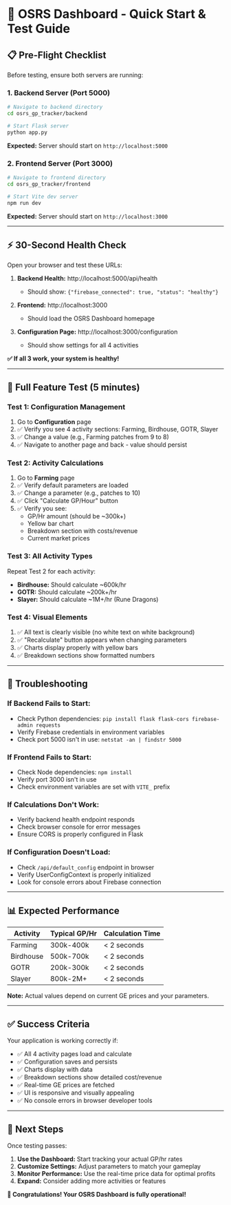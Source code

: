 # 🚀 OSRS Dashboard - Quick Start & Test Guide

## 📋 **Pre-Flight Checklist**

Before testing, ensure both servers are running:

### 1. Backend Server (Port 5000)
```bash
# Navigate to backend directory
cd osrs_gp_tracker/backend

# Start Flask server
python app.py
```
**Expected:** Server should start on `http://localhost:5000`

### 2. Frontend Server (Port 3000)  
```bash
# Navigate to frontend directory
cd osrs_gp_tracker/frontend

# Start Vite dev server
npm run dev
```
**Expected:** Server should start on `http://localhost:3000`

---

## ⚡ **30-Second Health Check**

Open your browser and test these URLs:

1. **Backend Health:** http://localhost:5000/api/health
   - Should show: `{"firebase_connected": true, "status": "healthy"}`

2. **Frontend:** http://localhost:3000
   - Should load the OSRS Dashboard homepage

3. **Configuration Page:** http://localhost:3000/configuration
   - Should show settings for all 4 activities

**✅ If all 3 work, your system is healthy!**

---

## 🧪 **Full Feature Test (5 minutes)**

### Test 1: Configuration Management
1. Go to **Configuration** page
2. ✅ Verify you see 4 activity sections: Farming, Birdhouse, GOTR, Slayer  
3. ✅ Change a value (e.g., Farming patches from 9 to 8)
4. ✅ Navigate to another page and back - value should persist

### Test 2: Activity Calculations  
1. Go to **Farming** page
2. ✅ Verify default parameters are loaded
3. ✅ Change a parameter (e.g., patches to 10)  
4. ✅ Click "Calculate GP/Hour" button
5. ✅ Verify you see:
   - GP/Hr amount (should be ~300k+)
   - Yellow bar chart  
   - Breakdown section with costs/revenue
   - Current market prices

### Test 3: All Activity Types
Repeat Test 2 for each activity:
- **Birdhouse:** Should calculate ~600k/hr
- **GOTR:** Should calculate ~200k+/hr  
- **Slayer:** Should calculate ~1M+/hr (Rune Dragons)

### Test 4: Visual Elements
1. ✅ All text is clearly visible (no white text on white background)
2. ✅ "Recalculate" button appears when changing parameters
3. ✅ Charts display properly with yellow bars
4. ✅ Breakdown sections show formatted numbers

---

## 🔧 **Troubleshooting**

### If Backend Fails to Start:
- Check Python dependencies: `pip install flask flask-cors firebase-admin requests`
- Verify Firebase credentials in environment variables
- Check port 5000 isn't in use: `netstat -an | findstr 5000`

### If Frontend Fails to Start:  
- Check Node dependencies: `npm install`
- Verify port 3000 isn't in use
- Check environment variables are set with `VITE_` prefix

### If Calculations Don't Work:
- Verify backend health endpoint responds
- Check browser console for error messages
- Ensure CORS is properly configured in Flask

### If Configuration Doesn't Load:
- Check `/api/default_config` endpoint in browser
- Verify UserConfigContext is properly initialized  
- Look for console errors about Firebase connection

---

## 📊 **Expected Performance**

| Activity | Typical GP/Hr | Calculation Time |
|----------|---------------|------------------|
| Farming | 300k-400k | < 2 seconds |  
| Birdhouse | 500k-700k | < 2 seconds |
| GOTR | 200k-300k | < 2 seconds |
| Slayer | 800k-2M+ | < 2 seconds |

**Note:** Actual values depend on current GE prices and your parameters.

---

## ✅ **Success Criteria**

Your application is working correctly if:

- ✅ All 4 activity pages load and calculate
- ✅ Configuration saves and persists  
- ✅ Charts display with data
- ✅ Breakdown sections show detailed cost/revenue
- ✅ Real-time GE prices are fetched
- ✅ UI is responsive and visually appealing
- ✅ No console errors in browser developer tools

---

## 🎯 **Next Steps**

Once testing passes:

1. **Use the Dashboard:** Start tracking your actual GP/hr rates
2. **Customize Settings:** Adjust parameters to match your gameplay
3. **Monitor Performance:** Use the real-time price data for optimal profits
4. **Expand:** Consider adding more activities or features

**🎉 Congratulations! Your OSRS Dashboard is fully operational!** 